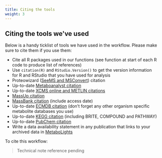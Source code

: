 ```yaml
---
title: Citing the tools
weight: 3
---
```


## Citing the tools we've used

Below is a handy ticklist of tools we have used in the workflow. Please make sure to cite them if you use them:

- Cite all R packages used in our functions (see function at start of each R code to produce list of references)
- Use `citation(R)` and `RStudio.Version()` to get the version information for R and RStudio that you have used for analysis
- Proteowizard ([SeeMS and MSConvert](https://proteowizard.sourceforge.io/faq.html)) citation
- Up-to-date [Metaboanalyst citation](https://dev.metaboanalyst.ca/docs/Publications.xhtml)
- Up-to-date [XCMS online and METLIN citations](https://xcmsonline.scripps.edu/landing_page.php?pgcontent=documentation)
- [MassUp citation](https://bmcbioinformatics.biomedcentral.com/articles/10.1186/s12859-015-0752-4)
- [MassBank citation](https://analyticalsciencejournals.onlinelibrary.wiley.com/doi/10.1002/jms.1777) (include access date)
- Up-to-date [ECMDB citation](https://ecmdb.ca/citations) (don’t forget any other organism specific metabolite databases you use)
- Up-to-date [KEGG citation](https://www.genome.jp/kegg/kegg1.html) (including BRITE, COMPOUND and PATHWAY)
- Up-to-date [PubChem citation](https://pubchemdocs.ncbi.nlm.nih.gov/citation-guidelines)
- Write a data availability statement in any publication that links to your archived data in [MetaboLights](https://www.ebi.ac.uk/metabolights/)

To cite this workflow:
> Technical note reference pending

